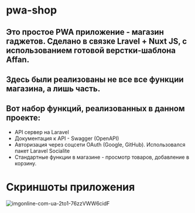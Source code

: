 # pwa-shop
## Это простое PWA приложение - магазин гаджетов. Сделано в связке Lravel + Nuxt JS, с использованием готовой верстки-шаблона Affan.
## Здесь были реализованы не все все функции магазина, а лишь часть. 
## Вот набор функций, реализованных в данном проекте:
- API сервер на Laravel
- Документация к API - Swagger (OpenAPI)
- Авторизация через соцсети OAuth (Google, GitHub). Использовался пакет Laravel Socialite
- Стандартные функции в магазине - просмотр товаров, добавление в корзину.

# Скриншоты приложения

![imgonline-com-ua-2to1-76zzVWW6cidF](https://github.com/littlegirl-yar/pwa-shop/assets/59262478/ba1e820e-9bbc-49ed-9052-28f95bbe9279)
